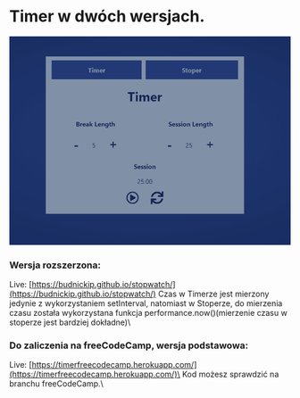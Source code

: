 # Timer w dwóch wersjach.

![./.github/images/stopwatch.png](./.github/images/stopwatch.png)

### Wersja rozszerzona:

Live: [https://budnickip.github.io/stopwatch/](https://budnickip.github.io/stopwatch/)
Czas w Timerze jest mierzony jedynie z wykorzystaniem setInterval, natomiast w Stoperze, do mierzenia czasu została wykorzystana
funkcja performance.now()(mierzenie czasu w stoperze jest bardziej dokładne)\

### Do zaliczenia na freeCodeCamp, wersja podstawowa:

Live: [https://timerfreecodecamp.herokuapp.com/](https://timerfreecodecamp.herokuapp.com/)\
Kod możesz sprawdzić na branchu freeCodeCamp.\

